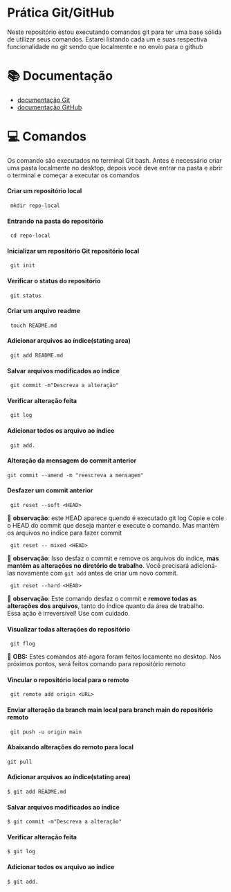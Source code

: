
# Prática Git/GitHub

Neste repositório estou executando comandos git para ter uma base sólida de utilizar seus comandos. Estarei listando cada um e suas respectiva funcionalidade no git sendo que localmente e no envio para o github


# 📚 Documentação 

- [documentação Git](https://git-scm.com/search/results?search=readme&language=pt_BR)
- [documentação GitHub](https://docs.github.com/pt)

# 💻 Comandos
Os comando são executados no terminal Git bash. Antes é necessário criar uma pasta localmente no desktop, depois você deve entrar na pasta e abrir o terminal e começar a executar os comandos

#### Criar um repositório local

```
 mkdir repo-local

``` 

#### Entrando na pasta do repositório

```
 cd repo-local

```

#### Inicializar um repositório Git repositório local

```
 git init

```

#### Verificar o status do repositório


```
 git status

```

#### Criar um arquivo readme

```
 touch README.md

```

#### Adicionar arquivos ao índice(stating area)

```
 git add README.md

```

#### Salvar arquivos modificados ao índice

```
 git commit -m"Descreva a alteração"

```

#### Verificar alteração feita

```
 git log

```

#### Adicionar todos os arquivo ao índice

```
 git add.

```

#### Alteração da mensagem do commit anterior

```
git commit --amend -m "reescreva a mensagem"

```

#### Desfazer um commit anterior

```
 git reset --soft <HEAD>

 ```

📝 **observação**: este HEAD aparece quendo é executado git log
Copie e cole o HEAD do commit que deseja manter e execute o comando. Mas mantém os arquivos no indice para fazer commit

```
 git reset -- mixed <HEAD>

 ```

📝 **observação**: Isso desfaz o commit e remove os arquivos do índice, **mas mantém as alterações no diretório de trabalho**. Você precisará adicioná-las novamente com `git add` antes de criar um novo commit.  

```
 git reset --hard <HEAD>

 ```
📝 **observação**: Este comando desfaz o commit e **remove todas as alterações dos arquivos**, tanto do índice quanto da área de trabalho.  
 Essa ação é irreversível! Use com cuidado.  



#### Visualizar todas alterações do repositório

```
 git flog

```

🚨 **OBS:** Estes comandos até agora foram feitos locamente no desktop. Nos próximos pontos, será feitos comando para repositório remoto

#### Vincular o repositório local para o remoto

```
 git remote add origin <URL>

```

#### Enviar alteração da branch main local para branch main do repositório remoto

```
 git push -u origin main

```

#### Abaixando alterações do remoto para local

```
git pull

```

#### Adicionar arquivos ao índice(stating area)

```
$ git add README.md

```

#### Salvar arquivos modificados ao índice

```
$ git commit -m"Descreva a alteração"

```

#### Verificar alteração feita

```
$ git log

```

#### Adicionar todos os arquivo ao índice

```
$ git add.

```




 





